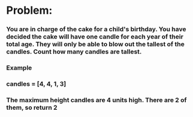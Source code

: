 # Problem: 

### You are in charge of the cake for a child's birthday. You have decided the cake will have one candle for each year of their total age. They will only be able to blow out the tallest of the candles. Count how many candles are tallest.

### Example
### candles = [4, 4, 1, 3]
### The maximum height candles are 4 units high. There are 2 of them, so return 2

